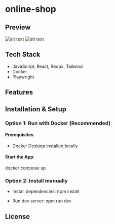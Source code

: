 # online-shop

## Preview

![alt text](image-1.png)
![alt text](image.png)

## Tech Stack

- JavaScript, React, Redux, Tailwind
- Docker
- Playwright

## Features


## Installation & Setup

### **Option 1: Run with Docker (Recommended)**
#### Prerequisites:
- Docker Desktop installed locally

#### **Start the App**:
docker compose up


### **Option 2: Install manually**
- Install dependencies:
npm install

- Run dev server:
npm run dev

## License


